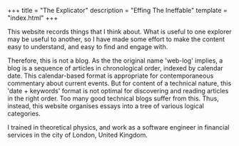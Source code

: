 +++
title = "The Explicator"
description = "Effing The Ineffable"
template = "index.html"
+++

This website records things that I think about.  What is useful to one explorer may be useful to another, so I have made some effort to make the content easy to understand, and easy to find and engage with.

Therefore, this is not a blog.  As the the original name 'web-log' implies, a blog is a sequence of articles in chronological order, indexed by calendar date.  This calendar-based format is appropriate for contemporaneous commentary about current events. But for content of a technical nature, this 'date + keywords' format is not optimal for discovering and reading articles in the right order.  Too many good technical blogs suffer from this.  Thus, instead, this website organises essays into a tree of various logical categories.

I trained in theoretical physics, and work as a software engineer in financial services in the city of London, United Kingdom.

<!--
<div class="warning">
HEALTH WARNING: This website contains rational arguments based on logic and evidence.  As such, it should not be accessed by lefties, cigarette smokers, vegans, <em>Guardian</em> readers, hip-hop fans, lager drinkers, Java programmers, or anyone else.  Inappropriate exposure may cause symptoms including but not limited to: confusion, dizziness, elevated blood pressure, irritation, foaming at the mouth, flatulence, hyperventilation, or Twitter usage.  Seek medical advice if symptoms persist.
</div>
-->